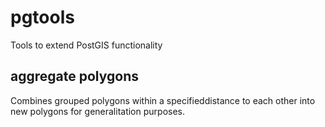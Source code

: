 # pgtools
Tools to extend PostGIS functionality

## aggregate polygons
Combines grouped polygons within a specifieddistance to each other into new polygons for generalitation purposes.


